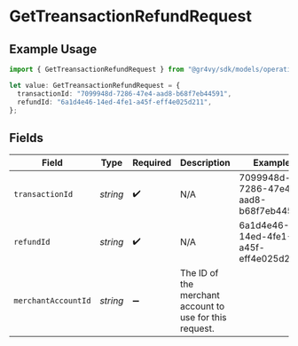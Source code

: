 # GetTreansactionRefundRequest

## Example Usage

```typescript
import { GetTreansactionRefundRequest } from "@gr4vy/sdk/models/operations";

let value: GetTreansactionRefundRequest = {
  transactionId: "7099948d-7286-47e4-aad8-b68f7eb44591",
  refundId: "6a1d4e46-14ed-4fe1-a45f-eff4e025d211",
};
```

## Fields

| Field                                                   | Type                                                    | Required                                                | Description                                             | Example                                                 |
| ------------------------------------------------------- | ------------------------------------------------------- | ------------------------------------------------------- | ------------------------------------------------------- | ------------------------------------------------------- |
| `transactionId`                                         | *string*                                                | :heavy_check_mark:                                      | N/A                                                     | 7099948d-7286-47e4-aad8-b68f7eb44591                    |
| `refundId`                                              | *string*                                                | :heavy_check_mark:                                      | N/A                                                     | 6a1d4e46-14ed-4fe1-a45f-eff4e025d211                    |
| `merchantAccountId`                                     | *string*                                                | :heavy_minus_sign:                                      | The ID of the merchant account to use for this request. |                                                         |